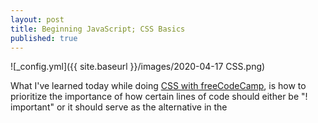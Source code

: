 ```yaml
---
layout: post
title: Beginning JavaScript; CSS Basics
published: true
---
```


![_config.yml]({{ site.baseurl }}/images/2020-04-17 CSS.png)

  What I've learned today while doing [CSS with freeCodeCamp](https://www.freecodecamp.org/learn/responsive-web-design/basic-css/), is how to prioritize the importance of how certain lines of code should either be "! important" or it should serve as the alternative in the <style> sections (h2 { font-family: Lobster, monospace;}). 
In that example, if the Lobster font is not available it would default to the monospace font. This would be quite useful if and when we want to have a more dynamic site where it can change between fonts/colors/sizes however, I'm sure with Javascript, we would be able to do that rather than to rely on a default option. 

  On terms of specifcity (importance), the lists goes like this; cascade < classes < id < inline styles < !important. 
  
Cascade is generally how one would list styling elements from descending order and as it descends it will take the LAST element that passes through for the specificty. Classes are these tags that you can "tag" to your elements to apply different CSS styles to it. 

  The difference between [CSS and IDs](https://css-tricks.com/the-difference-between-id-and-class/) is that ID's are simply put to be unique and elements can only have one ID and each page can only have one element with that ID. The reason why? It's because your code will not pass validation if you use the same ID on more than one element whereas you can have multiple classes and your elements can also contain as such. 
  
  One easy analogy to keep in mind is comparing Classes and IDS to Barcodes and Serial Numbers respectively according to Chris Coyier. Classes(Barcodes) to determine what kind of product you are describing and IDS (Serial Numbers) to individually identify that product itself in which it differentiates between other products that are within the same class.
